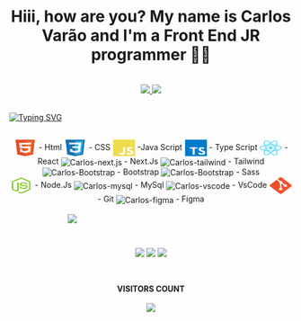 <div>
  <h1 align="center"> Hiii, how are you? My name is Carlos Varão and I'm a Front End JR programmer 👨‍💻</h1><br>
</div>

<div align="center">
  <a href="https://github.com/CarlosVarao">
  <img height="140em" src="https://github-readme-stats.vercel.app/api?username=CarlosVarao&show_icons=true&theme=github_dark&include_all_commits=true&count_private=true"/>
  <img height="140em" src="https://github-readme-stats.vercel.app/api/top-langs/?username=CarlosVarao&layout=compact&langs_count=7&theme=github_dark"/></div><br>

[![Typing SVG](https://readme-typing-svg.herokuapp.com/?color=f0f6fc&size=35&center=true&vCenter=true&width=1000&lines=KNOWLEDGE+IN+LANGUAGES)](https://git.io/typing-svg)

<div align="center" style="display: inline_block"><br>
  <img align="center" alt="Carlos-HTML" height="30" width="40" src="https://raw.githubusercontent.com/devicons/devicon/master/icons/html5/html5-original.svg"/> - Html
  <img align="center" alt="Carlos-CSS" height="30" width="40" src="https://raw.githubusercontent.com/devicons/devicon/master/icons/css3/css3-original.svg"/> - CSS
  <img align="center" alt="Carlos-Js" height="30" width="40" src="https://raw.githubusercontent.com/devicons/devicon/master/icons/javascript/javascript-plain.svg"/> -Java   Script
  <img align="center" alt="Carlos-Ts" height="30" width="40" src="https://raw.githubusercontent.com/devicons/devicon/master/icons/typescript/typescript-plain.svg"/> - Type    Script
  <img align="center" alt="Carlos-React" height="30" width="40" src="https://raw.githubusercontent.com/devicons/devicon/master/icons/react/react-original.svg"/> - React
  <img align="center" alt="Carlos-next.js" height="30" width="40" src="https://raw.githubusercontent.com/danielcranney/readme-generator/main/public/icons/skills/nextjs-colored.svg"/> - Next.Js
  <img align="center" alt="Carlos-tailwind" height="30" width="40" src="https://www.vectorlogo.zone/logos/tailwindcss/tailwindcss-icon.svg"/> - Tailwind
  <img align="center" alt="Carlos-Bootstrap" height="30" width="40" src="https://skillicons.dev/icons?i=bootstrap"/> - Bootstrap
  <img align="center" alt="Carlos-Bootstrap" height="30" width="40" src="https://skillicons.dev/icons?i=sass"/> - Sass
  <br><img align="center" alt="Carlos-NodeJs" height="30" width="40" src="https://github.com/devicons/devicon/blob/master/icons/nodejs/nodejs-original.svg"/> - Node.Js
  <img align="center" alt="Carlos-mysql" height="33" width="43" src="https://skillicons.dev/icons?i=mysql"/> - MySql
  <img align="center" alt="Carlos-vscode" height="30" width="40" src="https://skillicons.dev/icons?i=vscode"/> - VsCode
  <img align="center" alt="Carlos-Git" height="30" width="40" src="https://github.com/devicons/devicon/blob/master/icons/git/git-original.svg"/> - Git
  <img align="center" alt="Carlos-figma" height="30" width="40" src="https://skillicons.dev/icons?i=figma"/> - Figma
</div><br>
  
<img align="right" width="400" src="https://i2.wp.com/allhtaccess.info/wp-content/uploads/2018/03/programming.gif?fit=1281%2C716&ssl=1" />  
 
##  
 
<br><div align="center"> 
<a href="" target="_blank"><img src="https://img.shields.io/badge/-Instagram-%23E4405F?style=for-the-badge&logo=instagram&logoColor=white" target="_blank"></a> <a href="https://www.linkedin.com/in/carlos-varão-front-end/" target="_blank"><img src="https://img.shields.io/badge/-LinkedIn-%230077B5?style=for-the-badge&logo=linkedin&logoColor=white"></a>   <a href="https://carlosvarao.github.io/Portfolio/" target="_blank" ><img src="https://img.shields.io/badge/-Portfolio-%23E4405F?style=for-the-badge&logo=portfolio&logoColor=white" target="_blank"></a>
  
</div>  
<br><div align="center">
<p align="center"><b>VISITORS COUNT</b></p>  
<p align="center"><img align="center" src="https://profile-counter.glitch.me/{CarlosVarao}/count.svg"/></p> 
</div>
